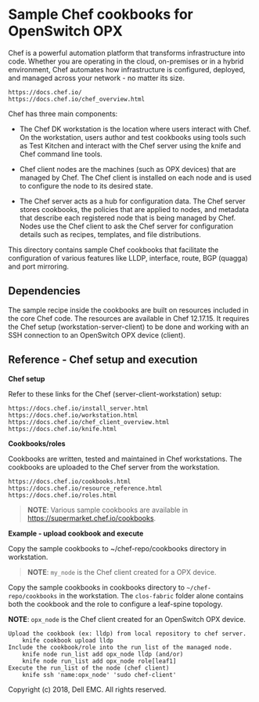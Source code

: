 
# Sample Chef cookbooks for OpenSwitch OPX

Chef is a powerful automation platform that transforms infrastructure into code. Whether you are operating in the cloud, on-premises or in a hybrid environment, Chef automates how infrastructure is configured, deployed, and managed across your network - no matter its size.

	https://docs.chef.io/
	https://docs.chef.io/chef_overview.html

Chef has three main components:

 - The Chef DK workstation is the location where users interact with Chef. On the workstation, users author and test cookbooks using tools such as Test Kitchen and interact with the Chef server using the knife and Chef command line tools.

 - Chef client nodes are the machines (such as OPX devices) that are managed by Chef. The Chef client is installed on each node and is used to configure the node to its desired state.

 - The Chef server acts as a hub for configuration data. The Chef server stores cookbooks, the policies that are applied to nodes, and metadata that describe each registered node that is being managed by Chef. Nodes use the Chef client to ask the Chef server for configuration details such as recipes, templates, and file distributions.

This directory contains sample Chef cookbooks that facilitate the configuration of various features like LLDP, interface, route, BGP (quagga) and port mirroring.

## Dependencies

The sample recipe inside the cookbooks are built on resources included in the core Chef code. The resources are available in Chef 12.17.15. It requires the Chef setup (workstation-server-client) to be done and working with an SSH connection to an OpenSwitch OPX device (client).
 
## Reference - Chef setup and execution

**Chef setup**

Refer to these links for the Chef (server-client-workstation) setup:

	https://docs.chef.io/install_server.html
	https://docs.chef.io/workstation.html
	https://docs.chef.io/chef_client_overview.html
	https://docs.chef.io/knife.html

**Cookbooks/roles**

Cookbooks are written, tested and maintained in Chef workstations. The cookbooks are uploaded to the Chef server from the workstation. 

	https://docs.chef.io/cookbooks.html
	https://docs.chef.io/resource_reference.html
	https://docs.chef.io/roles.html
    
> **NOTE**: Various sample cookbooks are available in https://supermarket.chef.io/cookbooks.

**Example - upload cookbook and execute**

Copy the sample cookbooks to ~/chef-repo/cookbooks directory in workstation.

> **NOTE**: ``my_node`` is the Chef client created for a OPX device.

Copy the sample cookbooks in cookbooks directory to ``~/chef-repo/cookbooks`` in the workstation. The ``clos-fabric`` folder alone contains both the cookbook and the role to configure a leaf-spine topology.

**NOTE**: ``opx_node`` is the Chef client created for an OpenSwitch OPX device.

	Upload the cookbook (ex: lldp) from local repository to chef server.
		knife cookbook upload lldp
	Include the cookbook/role into the run_list of the managed node.
		knife node run_list add opx_node lldp (and/or)
		knife node run_list add opx_node role[leaf1]
	Execute the run_list of the node (chef client)
		knife ssh 'name:opx_node' 'sudo chef-client'


Copyright (c) 2018, Dell EMC. All rights reserved.

